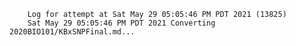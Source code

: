         Log for attempt at Sat May 29 05:05:46 PM PDT 2021 (13825)
        Sat May 29 05:05:46 PM PDT 2021 Converting 2020BIO101/KBxSNPFinal.md...
